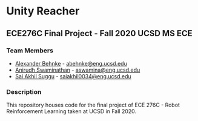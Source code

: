 # Unity Reacher
## ECE276C Final Project - Fall 2020 UCSD MS ECE

### Team Members

 - [Alexander Behnke](https://github.com/alexanderbehnke333) - abehnke@eng.ucsd.edu
 - [Anirudh Swaminathan](https://github.com/Anirudh-Swaminathan) - aswamina@eng.ucsd.edu
 - [Sai Akhil Suggu](https://github.com/saiakhil0034) - saiakhil0034@eng.ucsd.edu

### Description

This repository houses code for the final project of ECE 276C - Robot Reinforcement Learning taken at UCSD in Fall 2020.
